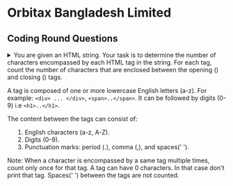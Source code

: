 # Orbitax Bangladesh Limited 

## Coding Round Questions
<details>
<summary>
You are given an HTML string. Your task is to determine the number of characters encompassed by each HTML tag in the string. For each tag, count the number of characters that are enclosed between the opening (<tag>) and closing (</tag>) tags.

A tag is composed of one or more lowercase English letters (a-z). For example: `<div> ... </div>`, `<span>..</span>`. It can be followed by digits (0-9) i.e `<h1>..</h1>`.

The content between the tags can consist of:
1. English characters (a-z, A-Z).
2. Digits (0-9).
3. Punctuation marks: period (.), comma (,), and spaces(' ').

Note:
When a character is encompassed by a same tag multiple times, count only once for that tag.
A tag can have 0 characters. In that case don't print that tag.
Spaces(' ') between the tags are not counted.

</summary>
<hr>

[**💻 Submit Code**](https://www.hackerrank.com/contests/orbitax-associate-software-engineer-recruitment-2024-phase-1/challenges/count-between-tags/problem)

```C++
string consume(string &s,int st){
    string tag;
    while(s[st]!='>') tag+=s[st++];
    return tag;
}

void solve(string s) {
    // the total character inside a tag
    map<string,int> totalCharCount;
    // to find the nesting level of a tag
    // eg. <p><p></p></p>, here p is nested two times
    map<string,int> nestedTagLevel;

    vector<string> tags;
    vector<int> charCount;

    // signifies root level tag
    // helps to simplify code logic
    tags.push_back("");
    charCount.push_back(0);

    for(int i=0;i<s.size();i++){
        if( s[i] == '<' and s[i+1]!='/'  ){
            // starting tag
            string tag = consume(s,i+1);
            // advance pointer by the consumer
            // character count
            i+=tag.size()+1;
            tags.push_back(tag);
            charCount.push_back(0);
            nestedTagLevel[tag]++;
        }else if( s[i] == '<' and s[i+1] == '/' ){
            // ending tag
            string tag = consume(s,i+2);
             // advance pointer by the consumer
            // character count
            i+=tag.size()+2;
            int cnt = charCount.back();
            nestedTagLevel[tag]--;

            // increment count only if it has no parent
            // tag of same type
            if( nestedTagLevel[tag] == 0 ){
                totalCharCount[tags.back()] += cnt;
            }
            charCount.pop_back();
            tags.pop_back();
            // propagate the character count to its
            // parents too
            charCount.back()+=cnt;

        }else{
            if(s[i] != ' ') charCount.back()++;
        }
    }

    for(auto [tag,cnt]:totalCharCount){
        if(cnt) {
            cout<<tag<<": "<<cnt<<endl;
        }
    }
}
```
</details>